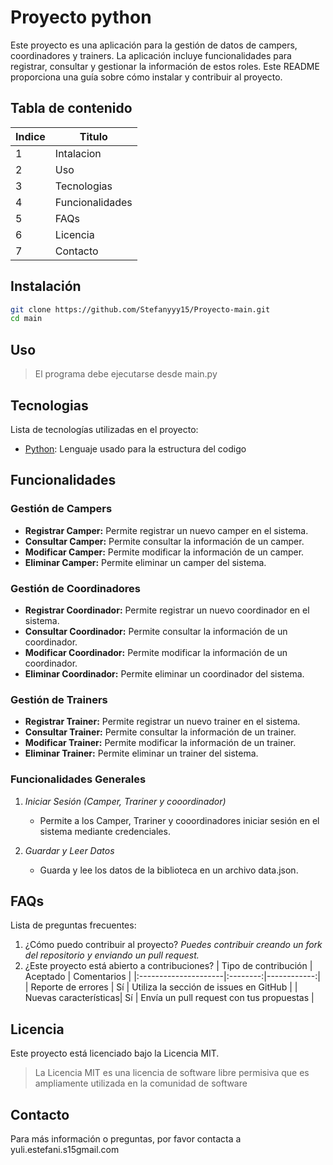# Proyecto python
Este proyecto es una aplicación para la gestión de datos de campers, coordinadores y trainers. La aplicación incluye funcionalidades para registrar, consultar y gestionar la información de estos roles. Este README proporciona una guía sobre cómo instalar y contribuir al proyecto.

## Tabla de contenido
|Indice|Titulo  |
|--|--|
|  1|Intalacion |
|  2|Uso|
|  3|Tecnologias|
|  4|Funcionalidades|
|  5|FAQs|
|  6|Licencia |
|  7|Contacto|
## Instalación
```bash
git clone https://github.com/Stefanyyy15/Proyecto-main.git
cd main
```
## Uso
>El programa debe ejecutarse desde main.py

## Tecnologias
Lista de tecnologías utilizadas en el proyecto:
* [Python]([https://www.python.org/](https://developer.mozilla.org/en-US/docs/Web/HTML)): Lenguaje usado para la estructura del codigo

## Funcionalidades

### Gestión de Campers

-   **Registrar Camper:** Permite registrar un nuevo camper en el sistema.
-   **Consultar Camper:** Permite consultar la información de un camper.
-   **Modificar Camper:** Permite modificar la información de un camper.
-   **Eliminar Camper:** Permite eliminar un camper del sistema.

### Gestión de Coordinadores

-   **Registrar Coordinador:** Permite registrar un nuevo coordinador en el sistema.
-   **Consultar Coordinador:** Permite consultar la información de un coordinador.
-   **Modificar Coordinador:** Permite modificar la información de un coordinador.
-   **Eliminar Coordinador:** Permite eliminar un coordinador del sistema.

### Gestión de Trainers

-   **Registrar Trainer:** Permite registrar un nuevo trainer en el sistema.
-   **Consultar Trainer:** Permite consultar la información de un trainer.
-   **Modificar Trainer:** Permite modificar la información de un trainer.
-   **Eliminar Trainer:** Permite eliminar un trainer del sistema.

### Funcionalidades Generales

1.  _Iniciar Sesión (Camper, Trariner y cooordinador)_
    
    -   Permite a los Camper, Trariner y cooordinadores iniciar sesión en el sistema mediante credenciales.
2.  _Guardar y Leer Datos_
    
    -   Guarda y lee los datos de la biblioteca en un archivo data.json.

## FAQs
Lista de preguntas frecuentes:
1. ¿Cómo puedo contribuir al proyecto?
   _Puedes contribuir creando un fork del repositorio y enviando un pull request._
2. ¿Este proyecto está abierto a contribuciones?
   | Tipo de contribución | Aceptado | Comentarios |
   |:---------------------|:--------:|------------:|
   | Reporte de errores   | Sí       | Utiliza la sección de issues en GitHub |
   | Nuevas características| Sí      | Envía un pull request con tus propuestas |
## Licencia

Este proyecto está licenciado bajo la Licencia MIT. 
>La Licencia MIT es una licencia de software libre permisiva que es ampliamente utilizada en la comunidad de software
## Contacto

Para más información o preguntas, por favor contacta a yuli.estefani.s15gmail.com
